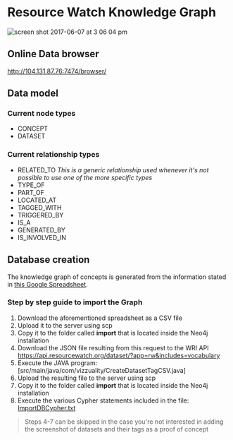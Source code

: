 # Resource Watch Knowledge Graph

![screen shot 2017-06-07 at 3 06 04 pm](https://user-images.githubusercontent.com/545342/26879898-fb6500e6-4b92-11e7-8bdc-8dc469b1cf2b.png)

## Online Data browser

http://104.131.87.76:7474/browser/

## Data model

### Current node types

* CONCEPT
* DATASET

### Current relationship types

* RELATED_TO _This is a generic relationship used whenever it's not possible to use one of the more specific types_
* TYPE_OF
* PART_OF
* LOCATED_AT
* TAGGED_WITH
* TRIGGERED_BY
* IS_A
* GENERATED_BY
* IS_INVOLVED_IN

## Database creation

The knowledge graph of concepts is generated from the information stated in [this Google Spreadsheet](https://docs.google.com/a/vizzuality.com/spreadsheets/d/1awsO5aPEOv_OEFTakIhn-Ej7RFw46UP-jUWXnskPRqk/edit?usp=sharing).
 
### Step by step guide to import the Graph

1. Download the aforementioned spreadsheet as a CSV file
2. Upload it to the server using scp
3. Copy it to the folder called **import** that is located inside the Neo4j installation
4. Download the JSON file resulting from this request to the WRI API https://api.resourcewatch.org/dataset/?app=rw&includes=vocabulary
5. Execute the JAVA program: [src/main/java/com/vizzuality/CreateDatasetTagCSV.java]
6. Upload the resulting file to the server using scp
7. Copy it to the folder called **import** that is located inside the Neo4j installation
8. Execute the various Cypher statements included in the file: [ImportDBCypher.txt](ImportDBCypher.txt)

> Steps 4-7 can be skipped in the case you're not interested in adding the screenshot of datasets and their tags as a proof of concept
